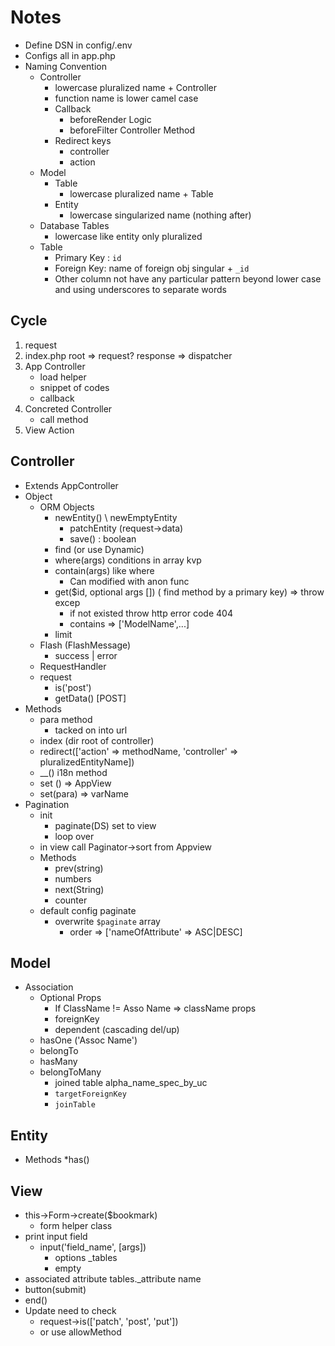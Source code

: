 # Notes

* Define DSN in config/.env
* Configs all in app.php
* Naming Convention
    * Controller
        * lowercase pluralized name + Controller
        * function name is lower camel case
        * Callback
            * beforeRender Logic
            * beforeFilter Controller Method
        * Redirect keys
            * controller
            * action
    * Model
        * Table
            * lowercase pluralized name + Table
        * Entity
            * lowercase singularized name (nothing after)
    * Database Tables
        * lowercase like entity only pluralized
    * Table
        * Primary Key : `id`
        * Foreign Key: name of foreign obj singular + `_id`
        * Other column not have any particular pattern beyond lower case and using underscores to separate words

## Cycle

1. request
2. index.php root => request? response => dispatcher
3. App Controller
    * load helper
    * snippet of codes
    * callback
4. Concreted Controller
    * call method
5. View Action

## Controller
* Extends AppController
* Object
    * ORM Objects
        * newEntity() \ newEmptyEntity
            * patchEntity (request->data)
            * save() : boolean
        * find (or use Dynamic)
        * where(args) conditions in array kvp
        * contain(args) like where
            * Can modified with anon func
        * get($id, optional args []) ( find method by a primary key) => throw excep
            * if not existed throw http error code 404
            * contains => ['ModelName',...]
        * limit
    * Flash (FlashMessage)
        * success | error
    * RequestHandler
    * request
        * is('post')
        * getData() [POST]
* Methods
    * para method
        * tacked on into url
    * index (dir root of controller)
    * redirect(['action' => methodName, 'controller' => pluralizedEntityName])
    * __() i18n method
    * set () => AppView
    * set(para) => varName
* Pagination
    * init
        * paginate(DS) set to view
        * loop over
    * in view call Paginator->sort from Appview
    * Methods
        * prev(string)
        * numbers
        * next(String)
        * counter
    * default config paginate
        * overwrite `$paginate` array
            * order => ['nameOfAttribute' => ASC|DESC]

## Model
* Association
    * Optional Props
        * If ClassName != Asso Name => className props
        * foreignKey
        * dependent (cascading del/up)
    * hasOne ('Assoc Name')
    * belongTo
    * hasMany
    * belongToMany
        * joined table alpha_name_spec_by_uc
        * `targetForeignKey`
        * `joinTable`

## Entity
* Methods
    *has()

## View
* this->Form->create($bookmark)
    * form helper class
* print input field
    * input('field_name', [args])
      * options _tables
      * empty
* associated attribute tables._attribute name
* button(submit)
* end()
* Update need to check
    * request->is(['patch', 'post', 'put'])
    * or use allowMethod
